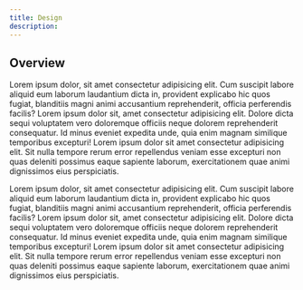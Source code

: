 ```yaml
---
title: Design
description:
---
```


## Overview

Lorem ipsum dolor, sit amet consectetur adipisicing elit. Cum suscipit
labore aliquid eum laborum laudantium dicta in, provident explicabo hic
quos fugiat, blanditiis magni animi accusantium reprehenderit, officia
perferendis facilis? Lorem ipsum dolor sit, amet consectetur adipisicing
elit. Dolore dicta sequi voluptatem vero doloremque officiis neque
dolorem reprehenderit consequatur. Id minus eveniet expedita unde, quia
enim magnam similique temporibus excepturi! Lorem ipsum dolor sit amet
consectetur adipisicing elit. Sit nulla tempore rerum error repellendus
veniam esse excepturi non quas deleniti possimus eaque sapiente laborum,
exercitationem quae animi dignissimos eius perspiciatis.

Lorem ipsum dolor, sit amet consectetur adipisicing elit. Cum suscipit
labore aliquid eum laborum laudantium dicta in, provident explicabo hic
quos fugiat, blanditiis magni animi accusantium reprehenderit, officia
perferendis facilis? Lorem ipsum dolor sit, amet consectetur adipisicing
elit. Dolore dicta sequi voluptatem vero doloremque officiis neque
dolorem reprehenderit consequatur. Id minus eveniet expedita unde, quia
enim magnam similique temporibus excepturi! Lorem ipsum dolor sit amet
consectetur adipisicing elit. Sit nulla tempore rerum error repellendus
veniam esse excepturi non quas deleniti possimus eaque sapiente laborum,
exercitationem quae animi dignissimos eius perspiciatis.
